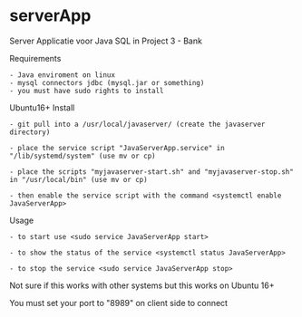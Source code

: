 # serverApp
Server Applicatie voor Java SQL in Project 3 - Bank

Requirements

	- Java enviroment on linux
	- mysql connectors jdbc (mysql.jar or something)
	- you must have sudo rights to install


Ubuntu16+ Install

	- git pull into a /usr/local/javaserver/ (create the javaserver directory)
	
	- place the service script "JavaServerApp.service" in "/lib/systemd/system" (use mv or cp)
	
	- place the scripts "myjavaserver-start.sh" and "myjavaserver-stop.sh" in "/usr/local/bin" (use mv or cp)
	
	- then enable the service script with the command <systemctl enable JavaServerApp>

	
Usage

	- to start use <sudo service JavaServerApp start>	
	
	- to show the status of the service <systemctl status JavaServerApp>	
	
	- to stop the service <sudo service JavaServerApp stop>

	
Not sure if this works with other systems but this works on Ubuntu 16+

You must set your port to "8989" on client side to connect

